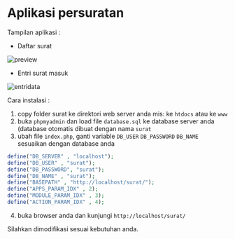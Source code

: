 # Aplikasi persuratan

Tampilan aplikasi :

- Daftar surat

![preview](https://github.com/agussudarmanto/surat/blob/master/preview.jpg)

- Entri surat masuk

![entridata](https://github.com/agussudarmanto/surat/blob/master/entridata.jpg)

Cara instalasi :

1. copy folder surat ke direktori web server anda mis: ke `htdocs` atau ke `www`
2. buka `phpmyadmin` dan load file `database.sql` ke database server anda (database otomatis dibuat dengan nama `surat`
3. ubah file `index.php`, ganti variable `DB_USER` `DB_PASSWORD` `DB_NAME` sesuaikan dengan database anda
```php
define("DB_SERVER" , "localhost");
define("DB_USER" , "surat");
define("DB_PASSWORD", "surat");
define("DB_NAME" , "surat");
define("BASEPATH" , "http://localhost/surat/");
define("APPS_PARAM_IDX" , 2);
define("MODULE_PARAM_IDX" , 3);
define("ACTION_PARAM_IDX" , 4);
```
4. buka browser anda dan kunjungi `http://localhost/surat/`

Silahkan dimodifikasi sesuai kebutuhan anda.